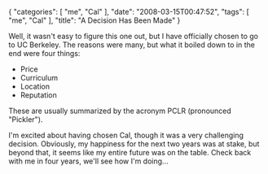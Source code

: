 {
    "categories": [
        "me", 
        "Cal"
    ], 
    "date": "2008-03-15T00:47:52", 
    "tags": [
        "me", 
        "Cal"
    ], 
    "title": "A Decision Has Been Made"
}

Well, it wasn't easy to figure this one out, but I have officially chosen to go to UC Berkeley. The reasons were many, but what it boiled down to in the end were four things:<ul><li>Price</li><li>Curriculum</li><li>Location</li><li>Reputation</li></ul>
These are usually summarized by the acronym PCLR (pronounced "Pickler"). 

I'm excited about having chosen Cal, though it was a very challenging decision. Obviously, my happiness for the next two years was at stake, but beyond that, it seems like my entire future was on the table. Check back with me in four years, we'll see how I'm doing...
